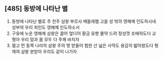 ## [485] 동방에 나타난 별

1) 동방에 나타난 별로 주 천주 삼왕 부르사 베들레헴 고을 성 밖의 영해께 인도하시네 성부여 우리 죄인도 영해께 인도하소서  
2) 구유에 누운 영해께 삼왕은 꿇어 엎디어 황금 유향 몰약 드려 정성껏 조배하도다 교형아 우리 맘과 몸 모두 다 주께 바치자  
3) 멀고 먼 동쪽 나라의 삼왕 주의 명 받들어 험한 산 넓은 사막도 용감히 밟아왔도다 형제여 삼왕 본받아 우리도 같이 나가자
